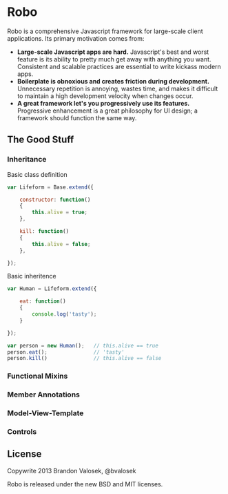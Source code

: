 # Robo

Robo is a comprehensive Javascript framework for large-scale client applications. Its primary motivation comes from:

* **Large-scale Javascript apps are hard.** Javascript's best and worst feature
  is its ability to pretty much get away with anything you want. Consistent and
  scalable practices are essential to write kickass modern apps.
* **Boilerplate is obnoxious and creates friction during development.**
  Unnecessary repetition is annoying, wastes time, and makes it difficult to
  maintain a high development velocity when changes occur.
* **A great framework let's you progressively use its features.** Progressive
  enhancement is a great philosophy for UI design; a framework should function
  the same way.

## The Good Stuff

### Inheritance

Basic class definition

```javascript
var Lifeform = Base.extend({

    constructor: function()
    {
        this.alive = true;
    },

    kill: function()
    {
        this.alive = false;
    },

});
```

Basic inheritence

```javascript
var Human = Lifeform.extend({

    eat: function()
    {
        console.log('tasty');
    }

});
```

```javascript
var person = new Human();   // this.alive == true
person.eat();               // 'tasty'
person.kill()               // this.alive == false
```

### Functional Mixins

### Member Annotations

### Model-View-Template

### Controls


## License
Copywrite 2013 Brandon Valosek, @bvalosek

Robo is released under the new BSD and MIT licenses.

